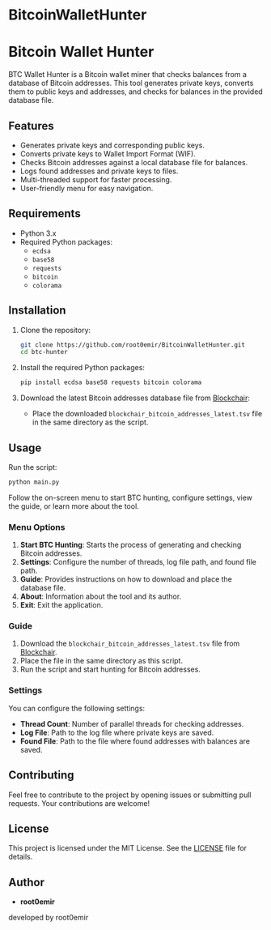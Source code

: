 # BitcoinWalletHunter

# Bitcoin Wallet Hunter

BTC Wallet Hunter is a Bitcoin wallet miner that checks balances from a database of Bitcoin addresses. This tool generates private keys, converts them to public keys and addresses, and checks for balances in the provided database file.

## Features

- Generates private keys and corresponding public keys.
- Converts private keys to Wallet Import Format (WIF).
- Checks Bitcoin addresses against a local database file for balances.
- Logs found addresses and private keys to files.
- Multi-threaded support for faster processing.
- User-friendly menu for easy navigation.

## Requirements

- Python 3.x
- Required Python packages:
  - `ecdsa`
  - `base58`
  - `requests`
  - `bitcoin`
  - `colorama`

## Installation

1. Clone the repository:
    ```sh
    git clone https://github.com/root0emir/BitcoinWalletHunter.git
    cd btc-hunter
    ```

2. Install the required Python packages:
    ```sh
    pip install ecdsa base58 requests bitcoin colorama
    ```

3. Download the latest Bitcoin addresses database file from [Blockchair](https://gz.blockchair.com/bitcoin/addresses/):
    - Place the downloaded `blockchair_bitcoin_addresses_latest.tsv` file in the same directory as the script.

## Usage

Run the script:
```sh
python main.py
```

Follow the on-screen menu to start BTC hunting, configure settings, view the guide, or learn more about the tool.

### Menu Options

1. **Start BTC Hunting**: Starts the process of generating and checking Bitcoin addresses.
2. **Settings**: Configure the number of threads, log file path, and found file path.
3. **Guide**: Provides instructions on how to download and place the database file.
4. **About**: Information about the tool and its author.
5. **Exit**: Exit the application.

### Guide

1. Download the `blockchair_bitcoin_addresses_latest.tsv` file from [Blockchair](https://gz.blockchair.com/bitcoin/addresses/).
2. Place the file in the same directory as this script.
3. Run the script and start hunting for Bitcoin addresses.

### Settings

You can configure the following settings:
- **Thread Count**: Number of parallel threads for checking addresses.
- **Log File**: Path to the log file where private keys are saved.
- **Found File**: Path to the file where found addresses with balances are saved.

## Contributing

Feel free to contribute to the project by opening issues or submitting pull requests. Your contributions are welcome!

## License

This project is licensed under the MIT License. See the [LICENSE](LICENSE) file for details.

## Author

- **root0emir**

developed by root0emir
